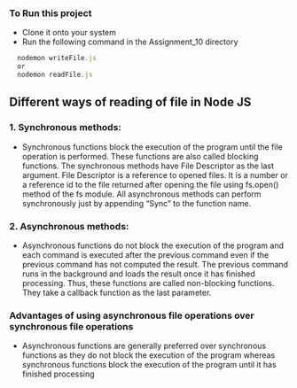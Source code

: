 ### To Run this project 
- Clone it onto your system
- Run the following command in the Assignment_10 directory
```js
  nodemon writeFile.js
  or 
  nodemon readFile.js
```
## Different ways of reading of file in Node JS
### 1. Synchronous methods: 
- Synchronous functions block the execution of the program until the file operation is performed. These functions are also called blocking functions. The synchronous methods have File Descriptor as the last argument. File Descriptor is a reference to opened files. It is a number or a reference id to the file returned after opening the file using fs.open() method of the fs module. All asynchronous methods can perform synchronously just by appending “Sync” to the function name.
### 2. Asynchronous methods:
- Asynchronous functions do not block the execution of the program and each command is executed after the previous command even if the previous command has not computed the result. The previous command runs in the background and loads the result once it has finished processing. Thus, these functions are called non-blocking functions. They take a callback function as the last parameter.
### Advantages of using asynchronous file operations over synchronous file operations
- Asynchronous functions are generally preferred over synchronous functions as they do not block the execution of the program whereas synchronous functions block the execution of the program until it has finished processing
